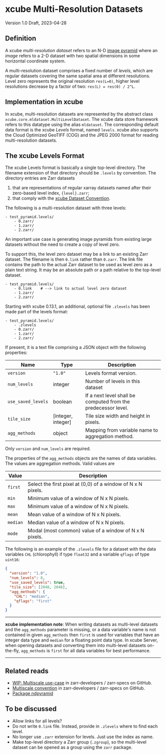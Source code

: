 xcube Multi-Resolution Datasets
===============================

Version 1.0 Draft, 2023-04-28

Definition
----------

A xcube _multi-resolution dataset_ refers to an N-D [image 
pyramid](https://en.wikipedia.org/wiki/Pyramid_(image_processing)) 
where an _image_ refers to a 2-D dataset with two spatial dimensions
in some horizontal coordinate system.

A multi-resolution dataset comprises a fixed number of
_levels_, which are regular datasets covering the same spatial area at 
different resolutions. Level zero represents the original resolution 
`res(L=0)`, higher level resolutions decrease by a factor of two: 
`res(L) = res(0) / 2^L`.


Implementation in xcube
-----------------------

In xcube, multi-resolution datasets are represented by the abstract class
`xcube.core.mldataset.MultiLevelDataset`. The xcube data store framework
refers to this datatype using the alias `mldataset`. The corresponding
default data format is the xcube _Levels_ format, named `levels`.
xcube also supports the Cloud Optimized GeoTIFF (COG) and the JPEG 2000 format 
for reading multi-resolution datasets.

The xcube Levels Format
-----------------------

The xcube Levels format is basically a single top-level directory. 
The filename extension of that directory should be `.levels` 
by convention. The directory entries are Zarr datasets   

1. that are representations of regular xarray datasets named after 
   their zero-based level index, `{level}.zarr`;
2. that comply with the [xcube Dataset Convention](./cubespec.md).

The following is a multi-resolution dataset with three levels:

```text
- test_pyramid.levels/
    - 0.zarr/
    - 1.zarr/
    - 2.zarr/
```

An important use case is generating image pyramids from existing large 
datasets without the need to create a copy of level zero.

To support this, the level zero dataset may be a link to an existing 
Zarr dataset. The filename is then `0.link` rather than `0.zarr`. 
The link file contains the path to the actual Zarr dataset 
to be used as level zero as a plain text string. It may be an absolute 
path or a path relative to the top-level dataset.

```text
- test_pyramid.levels/
    - 0.link    # --> link to actual level zero dataset
    - 1.zarr/
    - 2.zarr/
```

Starting with xcube 0.13.1, an additional, optional file `.zlevels` 
has been made part of the levels format:

```text
- test_pyramid.levels/
    - .zlevels
    - 0.zarr/
    - 1.zarr/
    - 2.zarr/
```

If present, it is a text file comprising a JSON object with the following 
properties:

| Name               | Type                 | Description                                                   |
|--------------------|----------------------|---------------------------------------------------------------|
| `version`          | `"1.0"`              | Levels format version.                                        |
| `num_levels`       | integer              | Number of levels in this dataset                              |
| `use_saved_levels` | boolean              | If a next level shall be computed from the predecessor level. |
| `tile_size`        | \[integer, integer\] | Tile size width and height in pixels.                         |
| `agg_methods`      | object               | Mapping from variable name to aggregation method.             |

Only `version` and `num_levels` are required.

The properties of the `agg_methods` objects are the names of data variables.
The values are aggregation methods. Valid values are

| Value    | Description                                                  |
|----------|--------------------------------------------------------------|
| `first`  | Select the first pixel at (0,0) of a window of N x N pixels. | 
| `min`    | Minimum value of a window of N x N pixels.                   | 
| `max`    | Minimum value of a window of N x N pixels.                   | 
| `mean`   | Mean value of a window of N x N pixels.                      | 
| `median` | Median value of a window of N x N pixels.                    | 
| `mode`   | Modal (most common) value of a window of N x N pixels.       | 

The following is an example of the `.zlevels` file for a dataset with the 
data variables `CHL` (chlorophyll) if type `float32` and a variable 
`qflags` of type `uint16`:

```json
{
  "version": "1.0",
  "num_levels": 8,
  "use_saved_levels": true,
  "tile_size": [2048, 2048],
  "agg_methods": {
    "CHL": "median",
    "qflags": "first"
  }
}
```

---

**xcube implementation note**: 
When writing datasets as multi-level datasets and the `agg_methods` 
parameter is missing, or a data variable's name is not contained in
given `agg_methods` then `first` is used for variables that have 
an integer data type and `median` for a floating point data type.
In xcube Server, when opening datasets and converting them into 
multi-level datasets on-the-fly, `agg_methods` is `first` for all 
data variables for best performance. 

---


Related reads
-------------

* [WIP: Multiscale use-case](https://github.com/zarr-developers/zarr-specs/issues/23)
  in zarr-developers / zarr-specs on GitHub.
* [Multiscale convention](https://github.com/zarr-developers/zarr-specs/issues/125)
  in zarr-developers / zarr-specs on GitHub.
* [Package ndpyramid](https://github.com/carbonplan/ndpyramid)


To be discussed
---------------

* Allow links for all levels?
* Do not write `0.link` file. Instead, provide in `.zlevels` where to find 
  each level.
* No longer use `.zarr` extension for levels. Just use the index as name.
* Make top-level directory a Zarr group (`.zgroup`), so the multi-level 
  dataset can be opened as a group using the `zarr` package.


